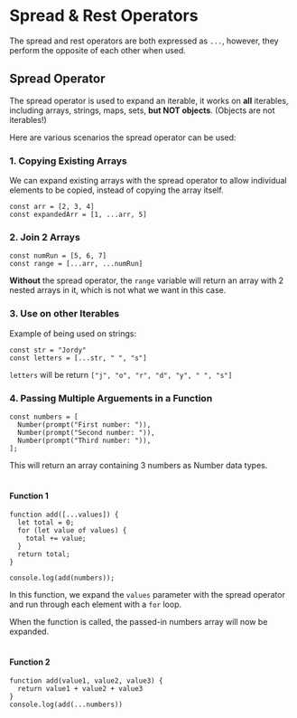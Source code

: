 # Spread & Rest Operators

The spread and rest operators are both expressed as `...`, however, they perform the opposite of each other when used.

## Spread Operator

The spread operator is used to expand an iterable, it works on <strong>all</strong> iterables, including arrays, strings, maps, sets, <strong>but NOT objects</strong>. (Objects are not iterables!)

Here are various scenarios the spread operator can be used:

### 1. Copying Existing Arrays

We can expand existing arrays with the spread operator to allow individual elements to be copied, instead of copying the array itself.

```
const arr = [2, 3, 4]
const expandedArr = [1, ...arr, 5]
```

### 2. Join 2 Arrays

```
const numRun = [5, 6, 7]
const range = [...arr, ...numRun]
```

<strong>Without</strong> the spread operator, the `range` variable will return an array with 2 nested arrays in it, which is not what we want in this case.

### 3. Use on other Iterables

Example of being used on strings:

```
const str = "Jordy"
const letters = [...str, " ", "s"]
```

`letters` will be return `["j", "o", "r", "d", "y", " ", "s"]`

### 4. Passing Multiple Arguements in a Function

```
const numbers = [
  Number(prompt("First number: ")),
  Number(prompt("Second number: ")),
  Number(prompt("Third number: ")),
];
```

This will return an array containing 3 numbers as Number data types.
<br><br>

#### Function 1

```
function add([...values]) {
  let total = 0;
  for (let value of values) {
    total += value;
  }
  return total;
}

console.log(add(numbers));
```

In this function, we expand the `values` parameter with the spread operator and run through each element with a `for` loop.

When the function is called, the passed-in numbers array will now be expanded.
<br><br>

#### Function 2

```
function add(value1, value2, value3) {
  return value1 + value2 + value3
}
console.log(add(...numbers))
```
